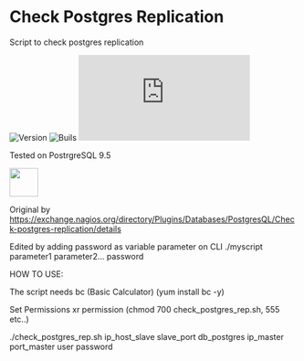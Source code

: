 # Check Postgres Replication

Script to check postgres replication

![Version](https://img.shields.io/badge/version-1.0.0-green.svg)
![Buils](https://img.shields.io/badge/build-stable-green.svg)
![GitHub file size in bytes](https://img.shields.io/github/size/accenture016/Check-Postgres-Replication/check_postgres_rep.sh)

Tested on PostrgreSQL 9.5

<img src="https://www.postgresql.org/media/img/about/press/elephant.png" width="50" height="50">

Original by https://exchange.nagios.org/directory/Plugins/Databases/PostgresQL/Check-postgres-replication/details

Edited by adding password as variable parameter on CLI ./myscript parameter1 parameter2... password

HOW TO USE:

The script needs  bc (Basic Calculator) (yum install bc -y)

Set Permissions xr permission (chmod 700 check_postgres_rep.sh, 555 etc..)

./check_postgres_rep.sh ip_host_slave slave_port db_postgres ip_master port_master user password
